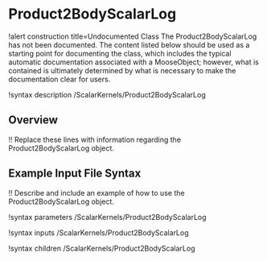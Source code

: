 # Product2BodyScalarLog

!alert construction title=Undocumented Class
The Product2BodyScalarLog has not been documented. The content listed below should be used as a starting point for
documenting the class, which includes the typical automatic documentation associated with a
MooseObject; however, what is contained is ultimately determined by what is necessary to make the
documentation clear for users.

!syntax description /ScalarKernels/Product2BodyScalarLog

## Overview

!! Replace these lines with information regarding the Product2BodyScalarLog object.

## Example Input File Syntax

!! Describe and include an example of how to use the Product2BodyScalarLog object.

!syntax parameters /ScalarKernels/Product2BodyScalarLog

!syntax inputs /ScalarKernels/Product2BodyScalarLog

!syntax children /ScalarKernels/Product2BodyScalarLog
